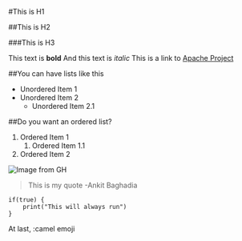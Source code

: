 #This is H1

##This is H2

###This is H3

This text is **bold**
And this text is *italic*
This is a link to [Apache Project](https://www.apache.org/)

##You can have lists like this
- Unordered Item 1
- Unordered Item 2
	- Unordered Item 2.1

##Do you want an ordered list?
1. Ordered Item 1
	1. Ordered Item 1.1
1. Ordered Item 2

![Image from GH](https://octodex.github.com/images/yaktocat.png)

> This is my quote 
> -Ankit Baghadia

```
if(true) {
	print("This will always run")
}
```

At last, :camel emoji



